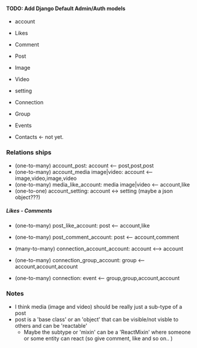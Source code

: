 #### TODO: Add Django Default Admin/Auth models 

* account
* Likes
* Comment
* Post
* Image
* Video
* setting 

* Connection 
* Group
* Events
* Contacts <- not yet.


### Relations ships

* (one-to-many) account_post: account <-- post,post,post
* (one-to-many) account_media image|video: account <-- image,video,image,video
* (one-to-many) media_like_account: media image|video <-- account,like
* (one-to-one) account_setting: account <-> setting (maybe a json object???)

##### Likes - Comments

* (one-to-many) post_like_account: post <-- account,like
* (one-to-many) post_comment_account: post <-- account,comment

* (many-to-many) connection_account_account: account <--> account
* (one-to-many)  connection_group_account: group <-- account,account,account
* (one-to-many)  connection: event <-- group,group,account,account

### Notes


* I think media (image and video) should be really just a sub-type of a post
* post is a 'base class' or an 'object' that can be visible/not visble to others and can be 'reactable'
  * Maybe the subtype or 'mixin' can be a 'ReactMixin' where someone or some entity can react (so give comment, like and so on.. )
